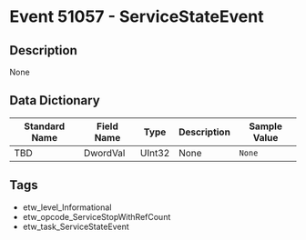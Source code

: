 # Event 51057 - ServiceStateEvent

## Description
None

## Data Dictionary
|Standard Name|Field Name|Type|Description|Sample Value|
|---|---|---|---|---|
|TBD|DwordVal|UInt32|None|`None`|

## Tags
* etw_level_Informational
* etw_opcode_ServiceStopWithRefCount
* etw_task_ServiceStateEvent